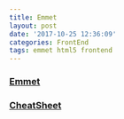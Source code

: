 ```yaml
---
title: Emmet
layout: post
date: '2017-10-25 12:36:09'
categories: FrontEnd
tags: emmet html5 frontend
---
```


### [Emmet](https://emmet.io/)

### [CheatSheet](https://docs.emmet.io/cheat-sheet/)